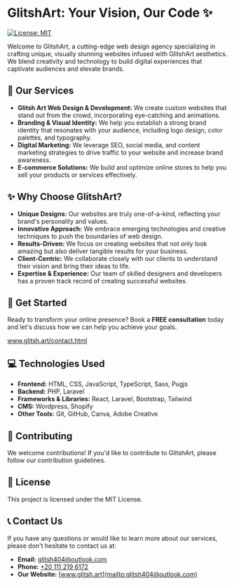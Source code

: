 # GlitshArt: Your Vision, Our Code ✨

[![License: MIT](https://img.shields.io/badge/License-MIT-yellow.svg)](https://opensource.org/licenses/MIT)

Welcome to GlitshArt, a cutting-edge web design agency specializing in crafting unique, visually stunning websites infused with GlitshArt aesthetics. We blend creativity and technology to build digital experiences that captivate audiences and elevate brands.

## 🎨 Our Services

- **Glitsh Art Web Design & Development:** We create custom websites that stand out from the crowd, incorporating eye-catching and animations.
- **Branding & Visual Identity:** We help you establish a strong brand identity that resonates with your audience, including logo design, color palettes, and typography.
- **Digital Marketing:** We leverage SEO, social media, and content marketing strategies to drive traffic to your website and increase brand awareness.
- **E-commerce Solutions:** We build and optimize online stores to help you sell your products or services effectively.

## ✨ Why Choose GlitshArt?

- **Unique Designs:** Our websites are truly one-of-a-kind, reflecting your brand's personality and values.
- **Innovative Approach:** We embrace emerging technologies and creative techniques to push the boundaries of web design.
- **Results-Driven:** We focus on creating websites that not only look amazing but also deliver tangible results for your business.
- **Client-Centric:** We collaborate closely with our clients to understand their vision and bring their ideas to life.
- **Expertise & Experience:** Our team of skilled designers and developers has a proven track record of creating successful websites.

## 🚀 Get Started

Ready to transform your online presence? Book a **FREE consultation** today and let's discuss how we can help you achieve your goals.

www.glitsh.art/contact.html

## 💻 Technologies Used

- **Frontend:** HTML, CSS, JavaScript, TypeScript, Sass, Pugjs
- **Backend:** PHP, Laravel
- **Frameworks & Libraries:** React, Laravel, Bootstrap, Tailwind
- **CMS:** Wordpress, Shopify
- **Other Tools:** Git, GitHub, Canva, Adobe Creative

## 🤝 Contributing

We welcome contributions! If you'd like to contribute to GlitshArt, please follow our contribution guidelines.

## 📝 License

This project is licensed under the MIT License.

## 📞 Contact Us

If you have any questions or would like to learn more about our services, please don't hesitate to contact us at:

- **Email:** [glitsh404@outlook.com](mailto:glitsh404@outlook.com)
- **Phone:** [+20 111 219 6172](https://wa.me/+201112196172)
- **Our Website:** [www.glitsh.art](mailto:glitsh404@outlook.com)
